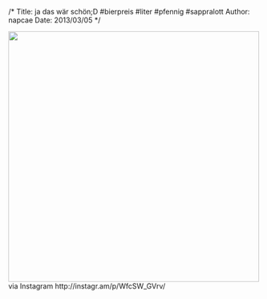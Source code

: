 /*
Title: ja das wär schön;D #bierpreis #liter #pfennig #sappralott
Author: napcae
Date: 2013/03/05
*/

<img src="http://distilleryimage7.s3.amazonaws.com/6aa917d885dd11e28b9f22000a9e0708_7.jpg" width="500" />  
via Instagram http://instagr.am/p/WfcSW_GVrv/